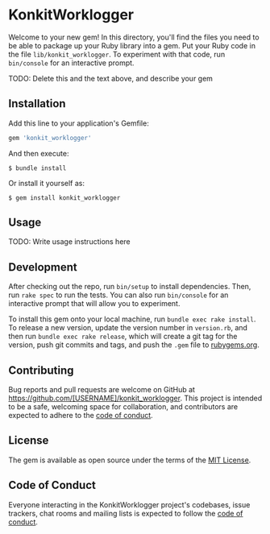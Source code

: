 # KonkitWorklogger

Welcome to your new gem! In this directory, you'll find the files you need to be able to package up your Ruby library into a gem. Put your Ruby code in the file `lib/konkit_worklogger`. To experiment with that code, run `bin/console` for an interactive prompt.

TODO: Delete this and the text above, and describe your gem

## Installation

Add this line to your application's Gemfile:

```ruby
gem 'konkit_worklogger'
```

And then execute:

    $ bundle install

Or install it yourself as:

    $ gem install konkit_worklogger

## Usage

TODO: Write usage instructions here

## Development

After checking out the repo, run `bin/setup` to install dependencies. Then, run `rake spec` to run the tests. You can also run `bin/console` for an interactive prompt that will allow you to experiment.

To install this gem onto your local machine, run `bundle exec rake install`. To release a new version, update the version number in `version.rb`, and then run `bundle exec rake release`, which will create a git tag for the version, push git commits and tags, and push the `.gem` file to [rubygems.org](https://rubygems.org).

## Contributing

Bug reports and pull requests are welcome on GitHub at https://github.com/[USERNAME]/konkit_worklogger. This project is intended to be a safe, welcoming space for collaboration, and contributors are expected to adhere to the [code of conduct](https://github.com/[USERNAME]/konkit_worklogger/blob/master/CODE_OF_CONDUCT.md).


## License

The gem is available as open source under the terms of the [MIT License](https://opensource.org/licenses/MIT).

## Code of Conduct

Everyone interacting in the KonkitWorklogger project's codebases, issue trackers, chat rooms and mailing lists is expected to follow the [code of conduct](https://github.com/[USERNAME]/konkit_worklogger/blob/master/CODE_OF_CONDUCT.md).
